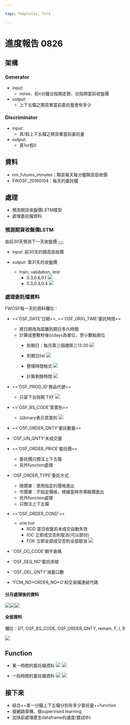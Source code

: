 ```yaml
---

tags: Templates, Talk

---
```


# 進度報告 0826

## 架構
### Generator
- input:
    - noise、前n分鐘台指期走勢、台指期當前收盤價
- output:
    - 上下五檔之期貨單當前委託量會有多少

### Discriminator
- input:
    - 真/假上下五檔之期貨單當前委託量
- output:
    - 真1or假0

## 資料

- nm_futures_minutes：期貨每天每分鐘開高低收價
- FWOSF_20160104：每天的委託檔

## 處理

- 預測期貨收盤價LSTM模型
- 處理委託檔資料


### 預測期貨收盤價LSTM

由前30天預測下一天收盤價 [---](http://140.113.73.126:1507/notebooks/0819.ipynb)
- input: 前30天的開高低收價
- output: 第31天的收盤價

    - train, validation, test
        - 0.3,0.6,0.1
        ![](https://i.imgur.com/iDTBlOy.png)
        - 0.3,0.3,0.4
        ![](https://i.imgur.com/ZfY6NKN.png)


### 處理委託檔資料

FWOSF每一天的資料欄位：

- =='OSF_DATE'日期==, =='OSF_ORIG_TIME'委託時間==
    - 將日期改為距離到期日多久時間
    - 計算成整數秒後以days為單位，至小數點兩位
        - 到期日：每月第三個禮拜三13:30
        ![](https://i.imgur.com/sb2g1wr.png)
        - 到期日list
        ![](https://i.imgur.com/g2z5NT9.png)

        - 整理時間格式
        ![](https://i.imgur.com/poob2jD.png)
        - 計算剩餘時間
        ![](https://i.imgur.com/tg7MLNz.png)

- =='OSF_PROD_ID'商品代號==
    - 只留下台指期 TXF
    ![](https://i.imgur.com/Xonykg6.png)

- =='OSF_BS_CODE'買賣別==
    - 以binary表示買賣別
    ![](https://i.imgur.com/jIzICnU.png)

- =='OSF_ORDER_QNTY'委託數量==
- 'OSF_UN_QNTY'未成交量
- =='OSF_ORDER_PRICE'委託價==
    - 委託價只關注上下五檔
    - 另外function處理
- 'OSF_ORDER_TYPE'委託方式
    - 限價單：使用指定的價格進出
    - 市價單：不指定價格，根據當時市場報價進出
    - 另外function處理
    - 只關注上下五檔
- =='OSF_ORDER_COND'==
    - one hot
        - ROD 當日收盤前未成交自動失效
        - IOC 立即成交否則取消(可以部份)
        - FOK 立即全部成交否則全部取消
    ![](https://i.imgur.com/QTLPRlv.png)

- 'OSF_OC_CODE'開平倉碼
- 'OSF_SEQ_NO'委託序號
- 'OSF_DEL_QNTY'減量口數
- 'FCM_NO+ORDER_NO+O'和交易檔連結代碼

#### 分月處理後的資料

![](https://i.imgur.com/ZHVGFFO.png)![](https://i.imgur.com/3JV2KGM.png)![](https://i.imgur.com/LdaBDN4.png)

#### 全部資料
欄位：DT, OSF_BS_CODE, OSF_ORDER_QNTY, remain, F, I, R

![](https://i.imgur.com/Xhbt4rY.png)


## Function

- 某一時間的委託檔資料
![](https://i.imgur.com/Jvz6ark.png)
![](https://i.imgur.com/CkBn87m.png)

- 一段時間的委託檔資料 
![](https://i.imgur.com/6uiRRdz.png)
![](https://i.imgur.com/M00V0nP.png)

## 接下來

- 結合++某一分鐘上下五檔分別有多少委託量++function
- 接網路架構，做supervised learning
- 加快前處理產生dataframe的速度(嘗試中)